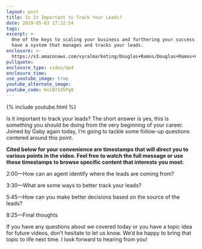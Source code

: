 ```yaml
---
layout: post
title: Is It Important to Track Your Leads?
date: 2019-05-03 17:32:54
tags:
excerpt: >-
  One of the keys to scaling your business and furthering your success is to
  have a system that manages and tracks your leads.
enclosure: >-
  https://s3.amazonaws.com/vyralmarketing/Douglas+Ramos/Douglas+Ramos+Century+21+_+How+to+Carry+Out+Lead-Tracking+in+Your+Business.mp4
pullquote:
enclosure_type: video/mp4
enclosure_time:
use_youtube_image: true
youtube_alternate_image:
youtube_code: HulB7IdSPg8
---
```


{% include youtube.html %}

Is it important to track your leads? The short answer is yes, this is something you should be doing from the very beginning of your career. Joined by Gaby again today, I’m going to tackle some follow-up questions centered around this point.&nbsp;

**Cited below for your convenience are timestamps that will direct you to various points in the video. Feel free to watch the full message or use these timestamps to browse specific content that interests you most:&nbsp;**

2:00—How can an agent identify where the leads are coming from?&nbsp;

3:30—What are some ways to better track your leads?&nbsp;

5:45—How can you make better decisions based on the source of the leads?&nbsp;

8:25—Final thoughts&nbsp;

If you have any questions about we covered today or you have a topic idea for future videos, don’t hesitate to let us know. We’d be happy to bring that topic to life next time. I look forward to hearing from you\!&nbsp;<br>&nbsp;